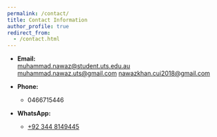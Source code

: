 ```yaml
---
permalink: /contact/
title: Contact Information
author_profile: true
redirect_from:
  - /contact.html
---
```







- **Email:**  
  <i class="fas fa-envelope" style="color: #007bff;"></i> [muhammad.nawaz@student.uts.edu.au](mailto:muhammad.nawaz@student.uts.edu.au)
  <i class="fas fa-envelope" style="color: #007bff;"></i> [muhammad.nawaz.uts@gmail.com](mailto:muhammad.nawaz.uts@gmail.com)
  <i class="fas fa-envelope" style="color: #007bff;"></i> [nawazkhan.cui2018@gmail.com](mailto:nawazkhan.cui2018@gmail.com)

- **Phone:**  
  - <i class="fas fa-phone" style="color: #28a745;"></i> 0466715446

- **WhatsApp:**  
  - <i class="fab fa-whatsapp" style="color: #25d366;"></i> [+92 344 8149445](https://wa.me/923448149445)



